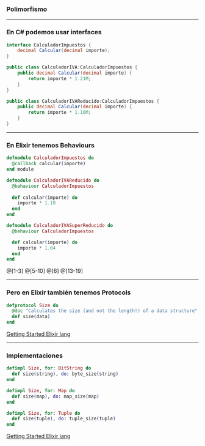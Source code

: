 ### Polimorfismo

---
### En C# podemos usar interfaces #

```csharp
interface CalculadorImpuestos {
    decimal Calcular(decimal importe);
}

public class CalculadorIVA:CalculadorImpuestos {
    public decimal Calcular(decimal importe) {
        return importe * 1.21M;
    }
}

public class CalculadorIVAReducido:CalculadorImpuestos {
    public decimal Calcular(decimal importe) {
        return importe * 1.10M;
    }
}

```
---
### En Elixir tenemos Behaviours

```elixir
defmodule CalculadorImpuestos do
  @callback calcular(importe)
end module

defmodule CalculadorIVAReducido do
  @behaviour CalculadorImpuestos
 
  def calcular(importe) do
    importe * 1.10
  end
end

defmodule CalculadorIVASuperReducido do
  @behaviour CalculadorImpuestos

  def calcular(importe) do
    importe * 1.04
  end
end
```

@[1-3]
@[5-10]
@[6]
@[13-19]

--- 
### Pero en Elixir también tenemos Protocols

```elixir
defprotocol Size do
  @doc "Calculates the size (and not the length!) of a data structure"
  def size(data)
end
```
[Getting Started Elixir lang](http://elixir-lang.github.io/getting-started/protocols.html)

---
### Implementaciones
```elixir
defimpl Size, for: BitString do
  def size(string), do: byte_size(string)
end

defimpl Size, for: Map do
  def size(map), do: map_size(map)
end

defimpl Size, for: Tuple do
  def size(tuple), do: tuple_size(tuple)
end
```

[Getting Started Elixir lang](http://elixir-lang.github.io/getting-started/protocols.html)
